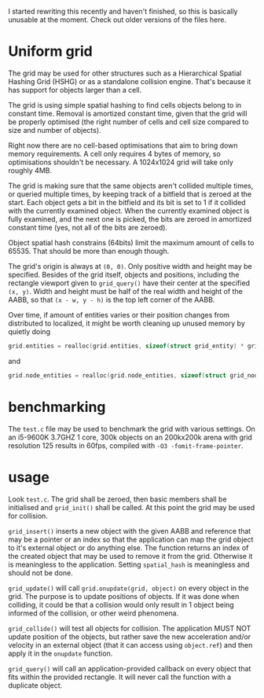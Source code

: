 I started rewriting this recently and haven't finished, so this is basically unusable at the moment. Check out older versions of the files here.

# Uniform grid

The grid may be used for other structures such as a Hierarchical Spatial Hashing Grid (HSHG) or as a standalone collision engine. That's because it has support for objects larger than a cell.

The grid is using simple spatial hashing to find cells objects belong to in constant time. Removal is amortized constant time, given that the grid will be properly optimised (the right number of cells and cell size compared to size and number of objects).

Right now there are no cell-based optimisations that aim to bring down memory requirements. A cell only requires 4 bytes of memory, so optimisations shouldn't be necessary. A 1024x1024 grid will take only roughly 4MB.

The grid is making sure that the same objects aren't collided multiple times, or queried multiple times, by keeping track of a bitfield that is zeroed at the start. Each object gets a bit in the bitfield and its bit is set to 1 if it collided with the currently examined object. When the currently examined object is fully examined, and the next one is picked, the bits are zeroed in amortized constant time (yes, not all of the bits are zeroed).

Object spatial hash constrains (64bits) limit the maximum amount of cells to 65535. That should be more than enough though.

The grid's origin is always at `(0, 0)`. Only positive width and height may be specified. Besides of the grid itself, objects and positions, including the rectangle viewport given to `grid_query()` have their center at the specified `(x, y)`. Width and height must be half of the real width and height of the AABB, so that `(x - w, y - h)` is the top left corner of the AABB.

Over time, if amount of entities varies or their position changes from distributed to localized, it might be worth cleaning up unused memory by quietly doing
```c
grid.entities = realloc(grid.entities, sizeof(struct grid_entity) * grid->entities_size);
```
and
```c
grid.node_entities = realloc(grid.node_entities, sizeof(struct grid_node_entity) * grid->entities_size);
```

# benchmarking
The `test.c` file may be used to benchmark the grid with various settings. On an i5-9600K 3.7GHZ 1 core, 300k objects on an 200kx200k arena with grid resolution 125 results in 60fps, compiled with `-O3 -fomit-frame-pointer`.

# usage
Look `test.c`. The grid shall be zeroed, then basic members shall be initialised and `grid_init()` shall be called. At this point the grid may be used for collision.

`grid_insert()` inserts a new object with the given AABB and reference that may be a pointer or an index so that the application can map the grid object to it's external object or do anything else. The function returns an index of the created object that may be used to remove it from the grid. Otherwise it is meaningless to the application. Setting `spatial_hash` is meaningless and should not be done.

`grid_update()` will call `grid.onupdate(grid, object)` on every object in the grid. The purpose is to update positions of objects. If it was done when colliding, it could be that a collision would only result in 1 object being informed of the collision, or other weird phenomena.

`grid_collide()` will test all objects for collision. The application MUST NOT update position of the objects, but rather save the new acceleration and/or velocity in an external object (that it can access using `object.ref`) and then apply it in the `onupdate` function.

`grid_query()` will call an application-provided callback on every object that fits within the provided rectangle. It will never call the function with a duplicate object.
